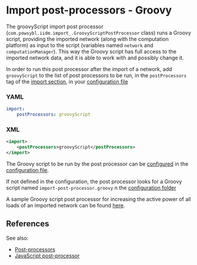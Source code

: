 # Import post-processors - Groovy

The groovyScript import post processor (`com.powsybl.iidm.import_.GroovyScriptPostProcessor` class) runs a Groovy script,
providing the imported network (along with the computation platform) as input to the script (variables named `network`
and `computationManager`). This way the Groovy script has full access to the imported network data, and it is able to
work with and possibly change it.

In order to run this post processor after the import of a network, add `groovyScript` to the list of post processors to
be run, in the `postProcessors` tag of the [import section](../../../configuration/modules/import.md), in your
[configuration file](../../../configuration/configuration.md)

### YAML
```yaml
import:
    postProcessors: groovyScript
```

### XML
```xml
<import>
    <postProcessors>groovyScript</postProcessors>
</import>
```

The Groovy script to be run by the post processor can be [configured](../../../configuration/modules/groovy-post-processor.md)
in the [configuration file](../../../configuration/configuration.md).

If not defined in the configuration, the post processor looks for a Groovy script named `import-post-processor.groovy` 
n the [configuration folder](../../../configuration/configuration.md)

A sample Groovy script post processor for increasing the active power of all loads of an imported network can be found
[here](../../../samples/groovyScriptPostProcessor/).

## References
See also:
- [Post-processors](README.md)
- [JavaScript post-processor](javaScriptPostProcessor.md)